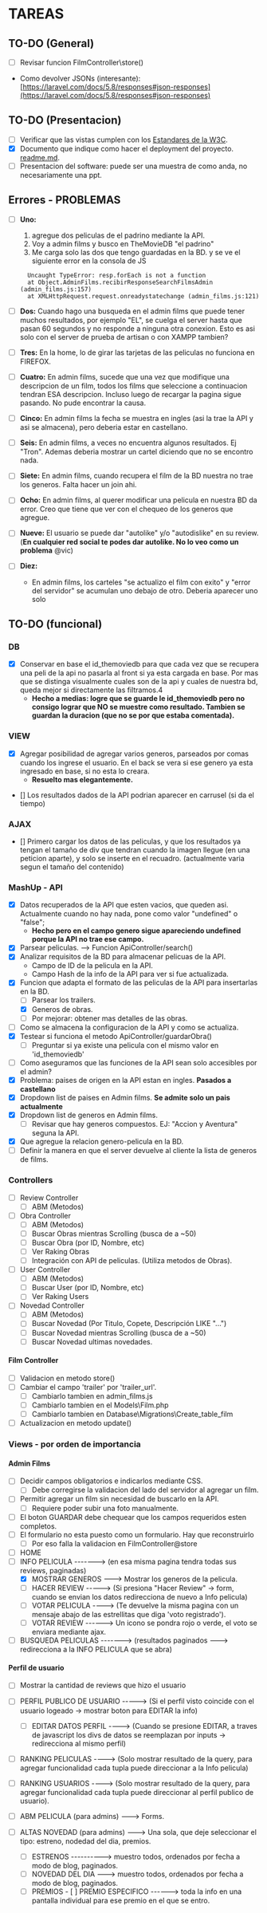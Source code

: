 # TAREAS

## TO-DO (General)

- [ ] Revisar funcion FilmController\store()
- Como devolver JSONs (interesante): [https://laravel.com/docs/5.8/responses#json-responses](https://laravel.com/docs/5.8/responses#json-responses)

## TO-DO (Presentacion)

- [ ] Verificar que las vistas cumplen con los [Estandares de la W3C](https://validator.w3.org/).
- [x] Documento que indique como hacer el deployment del proyecto. [readme.md](readme.md).
- [ ] Presentacion del software: puede ser una muestra de como anda, no necesariamente una ppt.

## Errores - PROBLEMAS

- [ ] **Uno:**
  1. agregue dos peliculas de el padrino mediante la API.
  2. Voy a admin films y busco en TheMovieDB "el padrino"
  3. Me carga solo las dos que tengo guardadas en la BD. y se ve el siguiente error en la consola de JS
  ```
    Uncaught TypeError: resp.forEach is not a function
    at Object.AdminFilms.recibirResponseSearchFilmsAdmin (admin_films.js:157)
    at XMLHttpRequest.request.onreadystatechange (admin_films.js:121)
  ```

- [ ] **Dos:**
  Cuando hago una busqueda en el admin films que puede tener muchos resultados, por ejemplo "EL", se cuelga el server hasta que pasan 60 segundos y no responde a ninguna otra conexion. Esto es asi solo con el server de prueba de artisan o con XAMPP tambien?

- [ ] **Tres:**
  En la home, lo de girar las tarjetas de las peliculas no funciona en FIREFOX.

- [ ] **Cuatro:**
  En admin films, sucede que una vez que modifique una descripcion de un film, todos los films que seleccione a continuacion tendran ESA descripcion. Incluso luego de recargar la pagina sigue pasando. No pude encontrar la causa.

- [ ] **Cinco:**
  En admin films la fecha se muestra en ingles (asi la trae la API y asi se almacena), pero deberia estar en castellano.

- [ ] **Seis:**
  En admin films, a veces no encuentra algunos resultados. Ej "Tron". Ademas deberia mostrar un cartel diciendo que no se encontro nada.

- [ ] **Siete:**
  En admin films, cuando recupera el film de la BD nuestra no trae los generos. Falta hacer un join ahi.

- [ ] **Ocho:**
  En admin films, al querer modificar una pelicula en nuestra BD da error. Creo que tiene que ver con el chequeo de los generos que agregue.

- [ ] **Nueve:**
  El usuario se puede dar "autolike" y/o "autodislike" en su review. (**En cualquier red social te podes dar autolike. No lo veo como un problema** @vic)

- [ ] **Diez:**
  - En admin films, los carteles "se actualizo el film con exito" y "error del servidor" se acumulan uno debajo de otro. Deberia aparecer uno solo

## TO-DO (funcional)

### DB

- [x] Conservar en base el id_themoviedb para que cada vez que se recupera una peli de la api
 no pasarla al front si ya esta cargada en base. Por mas que se distinga visualmente
 cuales son de la api y cuales de nuestra bd, queda mejor si directamente las filtramos.4
  - **Hecho a medias: logre que se guarde le id_themoviedb pero no consigo lograr que NO se muestre como resultado. Tambien se guardan la duracion (que no se por que estaba comentada).**

### VIEW

- [x] Agregar posibilidad de agregar varios generos, parseados por comas cuando los ingrese el usuario. En el back se vera si ese genero ya esta ingresado en base, si no esta lo creara.
  - **Resuelto mas elegantemente.**
- [] Los resultados dados de la API podrian aparecer en carrusel (si da el tiempo)

### AJAX

- [] Primero cargar los datos de las peliculas, y que los resultados ya tengan el tamaño de div
   que tendran cuando la imagen llegue (en una peticion aparte), y solo se inserte en el recuadro.
   (actualmente varia segun el tamaño del contenido)

### MashUp - API

- [x] Datos recuperados de la API que esten vacios, que queden asi. Actualmente cuando no hay nada, pone como valor "undefined" o "false";
  - **Hecho pero en el campo genero sigue apareciendo undefined porque la API no trae ese campo.**
- [x] Parsear peliculas. --> Funcion ApiController/search()
- [x] Analizar requisitos de la BD para almacenar pelicuas de la API.
  - Campo de ID de la pelicula en la API.
  - Campo Hash de la info de la API para ver si fue actualizada.
- [x] Funcion que adapta el formato de las peliculas de la API para insertarlas en la BD.
  - [ ] Parsear los trailers.
  - [x] Generos de obras.
  - [ ] Por mejorar: obtener mas detalles de las obras.
- [ ] Como se almacena la configuracion de la API y como se actualiza.
- [x] Testear si funciona el metodo ApiController/guardarObra()
  - [ ] Preguntar si ya existe una pelicula con el mismo valor en 'id_themoviedb'
- [ ] Como aseguramos que las funciones de la API sean solo accesibles por el admin?
- [x] Problema: paises de origen en la API estan en ingles. **Pasados a castellano**
- [x] Dropdown list de paises en Admin films. **Se admite solo un pais actualmente**
- [x] Dropdown list de generos en Admin films.
  - [ ] Revisar que hay generos compuestos. EJ: "Accion y Aventura" seguna la API.
- [x] Que agregue la relacion genero-pelicula en la BD.
- [ ] Definir la manera en que el server devuelve al cliente la lista de generos de films.

### Controllers

- [ ] Review Controller
  - [ ] ABM (Metodos)
- [ ] Obra Controller
  - [ ] ABM (Metodos)
  - [ ] Buscar Obras mientras Scrolling (busca de a ~50)
  - [ ] Buscar Obra (por ID, Nombre, etc)
  - [ ] Ver Raking Obras
  - [ ] Integración con API de peliculas. (Utiliza metodos de Obras).
- [ ] User Controller
  - [ ] ABM (Metodos)
  - [ ] Buscar User (por ID, Nombre, etc)
  - [ ] Ver Raking Users
- [ ] Novedad Controller
  - [ ] ABM (Metodos)
  - [ ] Buscar Novedad (Por Titulo, Copete, Descripción LIKE "...")
  - [ ] Buscar Novedad mientras Scrolling (busca de a ~50)
  - [ ] Buscar Novedad ultimas novedades.

#### Film Controller

- [ ] Validacion en metodo store()
- [ ] Cambiar el campo 'trailer' por 'trailer_url'.
  - [ ] Cambiarlo tambien en admin_films.js
  - [ ] Cambiarlo tambien en el Models\Film.php
  - [ ] Cambiarlo tambien en Database\Migrations\Create_table_film
- [ ] Actualizacion en metodo update()

### Views - por orden de importancia

#### Admin Films

- [ ] Decidir campos obligatorios e indicarlos mediante CSS.
  - [ ] Debe corregirse la validacion del lado del servidor al agregar un film.
- [ ] Permitir agregar un film sin necesidad de buscarlo en la API.
  - [ ] Requiere poder subir una foto manualmente.
- [ ] El boton GUARDAR debe chequear que los campos requeridos esten completos.
- [ ] El formulario no esta puesto como un formulario. Hay que reconstruirlo
  - [ ] Por eso falla la validacion en FilmController@store

- [ ] HOME
- [ ] INFO PELICULA -------> (en esa misma pagina tendra todas sus reviews, paginadas)
  - [x] MOSTRAR GENEROS ---> Mostrar los generos de la pelicula.
  - [ ] HACER REVIEW -----> (Si presiona "Hacer Review" -> form, cuando se envian los datos redirecciona de nuevo a Info pelicula)
  - [ ] VOTAR PELICULA ----> (Te devuelve la misma pagina con un mensaje abajo de las estrellitas que diga 'voto registrado').
  - [ ] VOTAR REVIEW ------> Un icono se pondra rojo o verde, el voto se enviara mediante ajax.
- [ ] BUSQUEDA PELICULAS -------> (resultados paginados ---> redirecciona a la INFO PELICULA que se abra)

#### Perfil de usuario

- [ ] Mostrar la cantidad de reviews que hizo el usuario
- [ ] PERFIL PUBLICO DE USUARIO -----> (Si el perfil visto coincide con el usuario logeado -> mostrar boton para EDITAR la info)
  - [ ] EDITAR DATOS PERFIL ----> (Cuando se presione EDITAR, a traves de javascript los divs de datos se reemplazan por inputs -> redirecciona al mismo perfil)  

- [ ] RANKING PELICULAS ----> (Solo mostrar resultado de la query, para agregar funcionalidad cada tupla puede direccionar a la Info pelicula)
- [ ] RANKING USUARIOS ----> (Solo mostrar resultado de la query, para agregar funcionalidad cada tupla puede direccionar al perfil publico de usuario).
- [ ] ABM PELICULA (para admins) ---> Forms.

- [ ] ALTAS NOVEDAD (para admins) --->  Una sola, que deje seleccionar el tipo: estreno, nodedad del dia, premios.
  - [ ] ESTRENOS ---------->  muestro todos, ordenados por fecha a modo de blog, paginados.
  - [ ] NOVEDAD DEL DIA --->  muestro todos, ordenados por fecha a modo de blog, paginados.
  - [ ] PREMIOS
        - [ ] PREMIO ESPECIFICO ------>  toda la info en una pantalla individual para ese premio en el que se entro.
